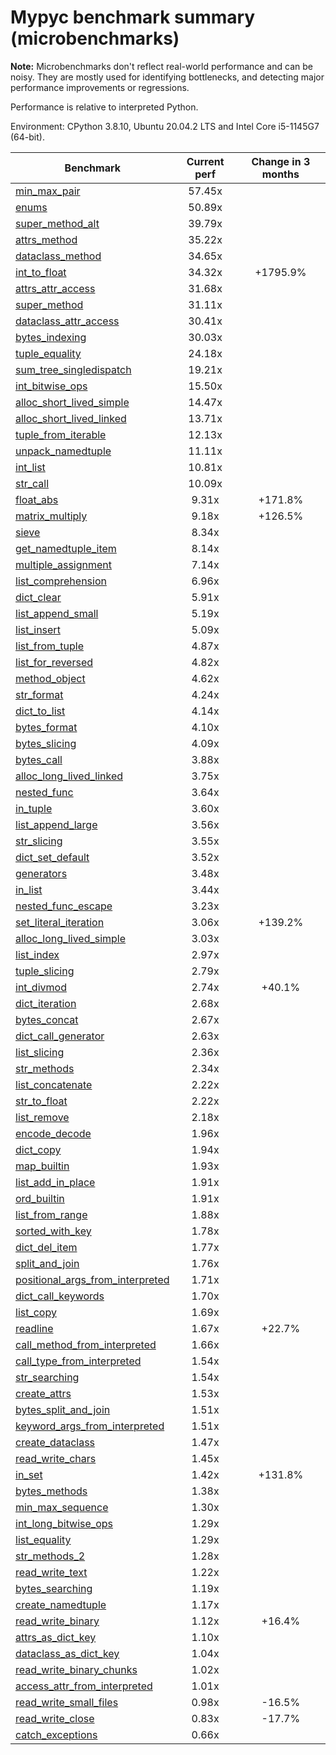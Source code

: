 # Mypyc benchmark summary (microbenchmarks)

**Note:** Microbenchmarks don't reflect real-world performance and can be noisy.
           They are mostly used for identifying bottlenecks, and detecting major performance
           improvements or regressions.

Performance is relative to interpreted Python.

Environment: CPython 3.8.10, Ubuntu 20.04.2 LTS and Intel Core i5-1145G7 (64-bit).

| Benchmark | Current perf | Change in 3 months |
| --- | :---: | :---: |
| [min_max_pair](benchmarks/min_max_pair.md) | 57.45x |  |
| [enums](benchmarks/enums.md) | 50.89x |  |
| [super_method_alt](benchmarks/super_method_alt.md) | 39.79x |  |
| [attrs_method](benchmarks/attrs_method.md) | 35.22x |  |
| [dataclass_method](benchmarks/dataclass_method.md) | 34.65x |  |
| [int_to_float](benchmarks/int_to_float.md) | 34.32x | +1795.9% |
| [attrs_attr_access](benchmarks/attrs_attr_access.md) | 31.68x |  |
| [super_method](benchmarks/super_method.md) | 31.11x |  |
| [dataclass_attr_access](benchmarks/dataclass_attr_access.md) | 30.41x |  |
| [bytes_indexing](benchmarks/bytes_indexing.md) | 30.03x |  |
| [tuple_equality](benchmarks/tuple_equality.md) | 24.18x |  |
| [sum_tree_singledispatch](benchmarks/sum_tree_singledispatch.md) | 19.21x |  |
| [int_bitwise_ops](benchmarks/int_bitwise_ops.md) | 15.50x |  |
| [alloc_short_lived_simple](benchmarks/alloc_short_lived_simple.md) | 14.47x |  |
| [alloc_short_lived_linked](benchmarks/alloc_short_lived_linked.md) | 13.71x |  |
| [tuple_from_iterable](benchmarks/tuple_from_iterable.md) | 12.13x |  |
| [unpack_namedtuple](benchmarks/unpack_namedtuple.md) | 11.11x |  |
| [int_list](benchmarks/int_list.md) | 10.81x |  |
| [str_call](benchmarks/str_call.md) | 10.09x |  |
| [float_abs](benchmarks/float_abs.md) | 9.31x | +171.8% |
| [matrix_multiply](benchmarks/matrix_multiply.md) | 9.18x | +126.5% |
| [sieve](benchmarks/sieve.md) | 8.34x |  |
| [get_namedtuple_item](benchmarks/get_namedtuple_item.md) | 8.14x |  |
| [multiple_assignment](benchmarks/multiple_assignment.md) | 7.14x |  |
| [list_comprehension](benchmarks/list_comprehension.md) | 6.96x |  |
| [dict_clear](benchmarks/dict_clear.md) | 5.91x |  |
| [list_append_small](benchmarks/list_append_small.md) | 5.19x |  |
| [list_insert](benchmarks/list_insert.md) | 5.09x |  |
| [list_from_tuple](benchmarks/list_from_tuple.md) | 4.87x |  |
| [list_for_reversed](benchmarks/list_for_reversed.md) | 4.82x |  |
| [method_object](benchmarks/method_object.md) | 4.62x |  |
| [str_format](benchmarks/str_format.md) | 4.24x |  |
| [dict_to_list](benchmarks/dict_to_list.md) | 4.14x |  |
| [bytes_format](benchmarks/bytes_format.md) | 4.10x |  |
| [bytes_slicing](benchmarks/bytes_slicing.md) | 4.09x |  |
| [bytes_call](benchmarks/bytes_call.md) | 3.88x |  |
| [alloc_long_lived_linked](benchmarks/alloc_long_lived_linked.md) | 3.75x |  |
| [nested_func](benchmarks/nested_func.md) | 3.64x |  |
| [in_tuple](benchmarks/in_tuple.md) | 3.60x |  |
| [list_append_large](benchmarks/list_append_large.md) | 3.56x |  |
| [str_slicing](benchmarks/str_slicing.md) | 3.55x |  |
| [dict_set_default](benchmarks/dict_set_default.md) | 3.52x |  |
| [generators](benchmarks/generators.md) | 3.48x |  |
| [in_list](benchmarks/in_list.md) | 3.44x |  |
| [nested_func_escape](benchmarks/nested_func_escape.md) | 3.23x |  |
| [set_literal_iteration](benchmarks/set_literal_iteration.md) | 3.06x | +139.2% |
| [alloc_long_lived_simple](benchmarks/alloc_long_lived_simple.md) | 3.03x |  |
| [list_index](benchmarks/list_index.md) | 2.97x |  |
| [tuple_slicing](benchmarks/tuple_slicing.md) | 2.79x |  |
| [int_divmod](benchmarks/int_divmod.md) | 2.74x | +40.1% |
| [dict_iteration](benchmarks/dict_iteration.md) | 2.68x |  |
| [bytes_concat](benchmarks/bytes_concat.md) | 2.67x |  |
| [dict_call_generator](benchmarks/dict_call_generator.md) | 2.63x |  |
| [list_slicing](benchmarks/list_slicing.md) | 2.36x |  |
| [str_methods](benchmarks/str_methods.md) | 2.34x |  |
| [list_concatenate](benchmarks/list_concatenate.md) | 2.22x |  |
| [str_to_float](benchmarks/str_to_float.md) | 2.22x |  |
| [list_remove](benchmarks/list_remove.md) | 2.18x |  |
| [encode_decode](benchmarks/encode_decode.md) | 1.96x |  |
| [dict_copy](benchmarks/dict_copy.md) | 1.94x |  |
| [map_builtin](benchmarks/map_builtin.md) | 1.93x |  |
| [list_add_in_place](benchmarks/list_add_in_place.md) | 1.91x |  |
| [ord_builtin](benchmarks/ord_builtin.md) | 1.91x |  |
| [list_from_range](benchmarks/list_from_range.md) | 1.88x |  |
| [sorted_with_key](benchmarks/sorted_with_key.md) | 1.78x |  |
| [dict_del_item](benchmarks/dict_del_item.md) | 1.77x |  |
| [split_and_join](benchmarks/split_and_join.md) | 1.76x |  |
| [positional_args_from_interpreted](benchmarks/positional_args_from_interpreted.md) | 1.71x |  |
| [dict_call_keywords](benchmarks/dict_call_keywords.md) | 1.70x |  |
| [list_copy](benchmarks/list_copy.md) | 1.69x |  |
| [readline](benchmarks/readline.md) | 1.67x | +22.7% |
| [call_method_from_interpreted](benchmarks/call_method_from_interpreted.md) | 1.66x |  |
| [call_type_from_interpreted](benchmarks/call_type_from_interpreted.md) | 1.54x |  |
| [str_searching](benchmarks/str_searching.md) | 1.54x |  |
| [create_attrs](benchmarks/create_attrs.md) | 1.53x |  |
| [bytes_split_and_join](benchmarks/bytes_split_and_join.md) | 1.51x |  |
| [keyword_args_from_interpreted](benchmarks/keyword_args_from_interpreted.md) | 1.51x |  |
| [create_dataclass](benchmarks/create_dataclass.md) | 1.47x |  |
| [read_write_chars](benchmarks/read_write_chars.md) | 1.45x |  |
| [in_set](benchmarks/in_set.md) | 1.42x | +131.8% |
| [bytes_methods](benchmarks/bytes_methods.md) | 1.38x |  |
| [min_max_sequence](benchmarks/min_max_sequence.md) | 1.30x |  |
| [int_long_bitwise_ops](benchmarks/int_long_bitwise_ops.md) | 1.29x |  |
| [list_equality](benchmarks/list_equality.md) | 1.29x |  |
| [str_methods_2](benchmarks/str_methods_2.md) | 1.28x |  |
| [read_write_text](benchmarks/read_write_text.md) | 1.22x |  |
| [bytes_searching](benchmarks/bytes_searching.md) | 1.19x |  |
| [create_namedtuple](benchmarks/create_namedtuple.md) | 1.17x |  |
| [read_write_binary](benchmarks/read_write_binary.md) | 1.12x | +16.4% |
| [attrs_as_dict_key](benchmarks/attrs_as_dict_key.md) | 1.10x |  |
| [dataclass_as_dict_key](benchmarks/dataclass_as_dict_key.md) | 1.04x |  |
| [read_write_binary_chunks](benchmarks/read_write_binary_chunks.md) | 1.02x |  |
| [access_attr_from_interpreted](benchmarks/access_attr_from_interpreted.md) | 1.01x |  |
| [read_write_small_files](benchmarks/read_write_small_files.md) | 0.98x | -16.5% |
| [read_write_close](benchmarks/read_write_close.md) | 0.83x | -17.7% |
| [catch_exceptions](benchmarks/catch_exceptions.md) | 0.66x |  |
